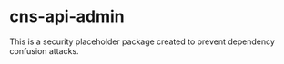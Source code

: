 # cns-api-admin

This is a security placeholder package created to prevent dependency confusion attacks.